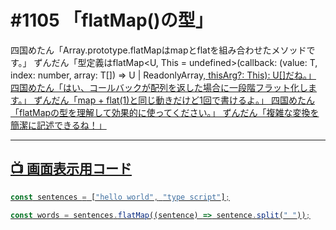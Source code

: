 # #1105 「flatMap()の型」

四国めたん「Array.prototype.flatMapはmapとflatを組み合わせたメソッドです。」
ずんだん「型定義はflatMap<U, This = undefined>(callback: (value: T, index: number, array: T[]) => U | ReadonlyArray<U>, thisArg?: This): U[]だね。」
四国めたん「はい、コールバックが配列を返した場合に一段階フラット化します。」
ずんだん「map + flat(1)と同じ動きだけど1回で書けるよ。」
四国めたん「flatMapの型を理解して効果的に使ってください。」
ずんだん「複雑な変換を簡潔に記述できるね！」

---

## 📺 画面表示用コード

```typescript
const sentences = ["hello world", "type script"];

const words = sentences.flatMap((sentence) => sentence.split(" "));
```
